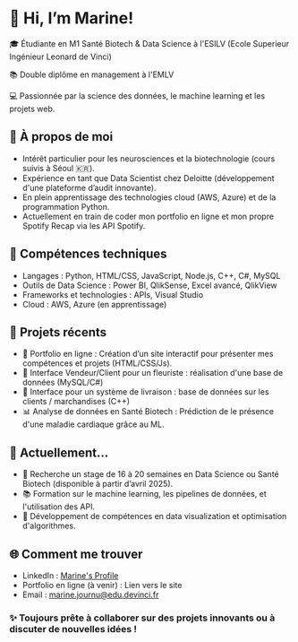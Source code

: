 # 👋 Hi, I’m Marine!

🎓 Étudiante en M1 Santé Biotech & Data Science à l'ESILV (Ecole Superieur Ingénieur Leonard de Vinci)

📚 Double diplôme en management à l'EMLV

💻 Passionnée par la science des données, le machine learning et les projets web.

## 🚀 À propos de moi

- Intérêt particulier pour les neurosciences et la biotechnologie (cours suivis à Séoul 🇰🇷).
- Expérience en tant que Data Scientist chez Deloitte (développement d'une plateforme d’audit innovante).
- En plein apprentissage des technologies cloud (AWS, Azure) et de la programmation Python.
- Actuellement en train de coder mon portfolio en ligne et mon propre Spotify Recap via les API Spotify.
 
## 🔧 Compétences techniques

- Langages : Python, HTML/CSS, JavaScript, Node.js, C++, C#, MySQL
- Outils de Data Science : Power BI, QlikSense, Excel avancé, QlikView
- Frameworks et technologies : APIs, Visual Studio
- Cloud : AWS, Azure (en apprentissage)
  
## 🌟 Projets récents

- 🎨 Portfolio en ligne : Création d’un site interactif pour présenter mes compétences et projets (HTML/CSS/Js).
- 💐 Interface Vendeur/Client pour un fleuriste : réalisation d'une base de données (MySQL/C#)
- 🚚 Interface pour un système de livraison : base de données sur les clients / marchandises (C++)
- 📊 Analyse de données en Santé Biotech : Prédiction de le présence d'une maladie cardiaque grâce au ML.
  
## 📌 Actuellement...
- 💼 Recherche un stage de 16 à 20 semaines en Data Science ou Santé Biotech (disponible à partir d’avril 2025).
- 📚 Formation sur le machine learning, les pipelines de données, et l'utilisation des API.
- 🚀 Développement de compétences en data visualization et optimisation d'algorithmes.
  
## 🌐 Comment me trouver
- LinkedIn : [Marine's Profile](https://www.linkedin.com/in/marine-journu/)
- Portfolio en ligne (à venir) : Lien vers le site
- Email : marine.journu@edu.devinci.fr
  
### ✨ Toujours prête à collaborer sur des projets innovants ou à discuter de nouvelles idées !
<!---
marinejrn/marinejrn is a ✨ special ✨ repository because its `README.md` (this file) appears on your GitHub profile.
You can click the Preview link to take a look at your changes.
--->
